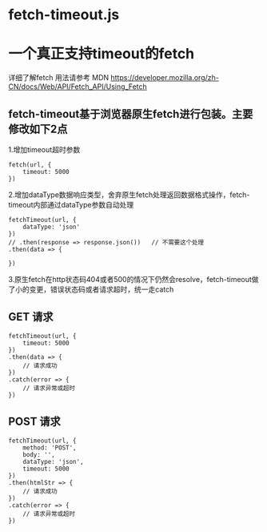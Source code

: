 # fetch-timeout.js
# 一个真正支持timeout的fetch

详细了解fetch 用法请参考 MDN https://developer.mozilla.org/zh-CN/docs/Web/API/Fetch_API/Using_Fetch

## fetch-timeout基于浏览器原生fetch进行包装。主要修改如下2点

1.增加timeout超时参数
```
fetch(url, {
    timeout: 5000
})
```
2.增加dataType数据响应类型，舍弃原生fetch处理返回数据格式操作，fetch-timeout内部通过dataType参数自动处理

```
fetchTimeout(url, {
    dataType: 'json'
})
// .then(response => response.json())   // 不需要这个处理
.then(data => {
    
})
```
3.原生fetch在http状态码404或者500的情况下仍然会resolve，fetch-timeout做了小的变更，错误状态码或者请求超时，统一走catch

## GET 请求
```
fetchTimeout(url, {
    timeout: 5000
})
.then(data => {
    // 请求成功
})
.catch(error => {
    // 请求异常或超时
})
```

## POST 请求
```
fetchTimeout(url, {
    method: 'POST',
    body: '',
    dataType: 'json',
    timeout: 5000
})
.then(htmlStr => {
    // 请求成功
})
.catch(error => {
    // 请求异常或超时
})
```

